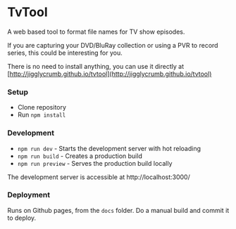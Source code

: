# TvTool

A web based tool to format file names for TV show episodes.

If you are capturing your DVD/BluRay collection or using a PVR to record series, this could be interesting for you.

There is no need to install anything, you can use it directly at [http://jigglycrumb.github.io/tvtool](http://jigglycrumb.github.io/tvtool)

### Setup

- Clone repository
- Run `npm install`

### Development

- `npm run dev` - Starts the development server with hot reloading
- `npm run build` - Creates a production build
- `npm run preview` - Serves the production build locally

The development server is accessible at http://localhost:3000/

### Deployment

Runs on Github pages, from the `docs` folder.
Do a manual build and commit it to deploy.
